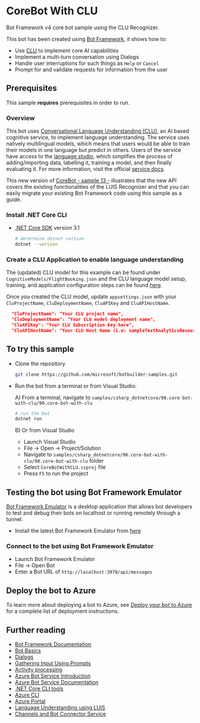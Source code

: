 # CoreBot With CLU

Bot Framework v4 core bot sample using the CLU Recognizer.

This bot has been created using [Bot Framework](https://dev.botframework.com), it shows how to:

- Use [CLU][CLU_ServiceDocHomepage] to implement core AI capabilities
- Implement a multi-turn conversation using Dialogs
- Handle user interruptions for such things as `Help` or `Cancel`
- Prompt for and validate requests for information from the user

## Prerequisites

This sample **requires** prerequisites in order to run.

### Overview

This bot uses [Conversational Language Understanding (CLU)][CLU_ServiceDocHomepage], an AI based cognitive service, to implement language understanding. The service uses natively multilingual models, which means that users would be able to train their models in one language but predict in others. Users of the service have access to the [language studio][languagestudio], which simplifies the process of adding/importing data, labelling it, training a model, and then finally evaluating it. For more information, visit the official [service docs][CLU_ServiceDocHomepage]. 

This new version of [CoreBot - sample 13 -](https://github.com/microsoft/BotBuilder-Samples/tree/main/samples/csharp_dotnetcore/13.core-bot) illustrates that the new API covers the existing functionalities of the LUIS Recognizer and that you can easily migrate your existing Bot Framework code using this sample as a guide.

### Install .NET Core CLI

- [.NET Core SDK](https://dotnet.microsoft.com/download) version 3.1

  ```bash
  # determine dotnet version
  dotnet --version
  ```

### Create a CLU Application to enable language understanding

The (updated) CLU model for this example can be found under `CognitiveModels/FlightBooking.json` and the CLU language model setup, training, and application configuration steps can be found [here][CLU_ServiceHowTo].

Once you created the CLU model, update `appsettings.json` with your `CluProjectName`, `CluDeploymentName`, `CluAPIKey` and `CluAPIHostName`.

```json
  "CluProjectName": "Your CLU project name",
  "CluDeploymentName": "Your CLU model deployment name",
  "CluAPIKey": "Your CLU Subscription key here",
  "CluAPIHostName": "Your CLU Host Name (i.e: sampleTextAnalyticsResource.cognitiveservices.azure.com)"
```

## To try this sample

- Clone the repository

    ```bash
    git clone https://github.com/microsoft/botbuilder-samples.git
    ```

- Run the bot from a terminal or from Visual Studio:

  A) From a terminal, navigate to `samples/csharp_dotnetcore/90.core-bot-with-clu/90.core-bot-with-clu`

  ```bash
  # run the bot
  dotnet run
  ```

  B) Or from Visual Studio

  - Launch Visual Studio
  - File -> Open -> Project/Solution
  - Navigate to `samples/csharp_dotnetcore/90.core-bot-with-clu/90.core-bot-with-clu` folder
  - Select `CoreBotWithCLU.csproj` file
  - Press `F5` to run the project

## Testing the bot using Bot Framework Emulator

[Bot Framework Emulator](https://github.com/microsoft/botframework-emulator) is a desktop application that allows bot developers to test and debug their bots on localhost or running remotely through a tunnel.

- Install the latest Bot Framework Emulator from [here](https://github.com/Microsoft/BotFramework-Emulator/releases)

### Connect to the bot using Bot Framework Emulator

- Launch Bot Framework Emulator
- File -> Open Bot
- Enter a Bot URL of `http://localhost:3978/api/messages`

## Deploy the bot to Azure

To learn more about deploying a bot to Azure, see [Deploy your bot to Azure](https://aka.ms/azuredeployment) for a complete list of deployment instructions.

## Further reading

- [Bot Framework Documentation](https://docs.botframework.com)
- [Bot Basics](https://docs.microsoft.com/azure/bot-service/bot-builder-basics?view=azure-bot-service-4.0)
- [Dialogs](https://docs.microsoft.com/en-us/azure/bot-service/bot-builder-concept-dialog?view=azure-bot-service-4.0)
- [Gathering Input Using Prompts](https://docs.microsoft.com/en-us/azure/bot-service/bot-builder-prompts?view=azure-bot-service-4.0&tabs=csharp)
- [Activity processing](https://docs.microsoft.com/en-us/azure/bot-service/bot-builder-concept-activity-processing?view=azure-bot-service-4.0)
- [Azure Bot Service Introduction](https://docs.microsoft.com/azure/bot-service/bot-service-overview-introduction?view=azure-bot-service-4.0)
- [Azure Bot Service Documentation](https://docs.microsoft.com/azure/bot-service/?view=azure-bot-service-4.0)
- [.NET Core CLI tools](https://docs.microsoft.com/en-us/dotnet/core/tools/?tabs=netcore2x)
- [Azure CLI](https://docs.microsoft.com/cli/azure/?view=azure-cli-latest)
- [Azure Portal](https://portal.azure.com)
- [Language Understanding using LUIS](https://docs.microsoft.com/en-us/azure/cognitive-services/luis/)
- [Channels and Bot Connector Service](https://docs.microsoft.com/en-us/azure/bot-service/bot-concepts?view=azure-bot-service-4.0)

<!--Remember to change when docs are public -->
[CLU_ServiceDocHomepage]: https://www.CLU.placeholder.com
[CLU_ServiceHowTo]: https://www.CLU.placeholder.com
[languagestudio]: https://language.azure.com/